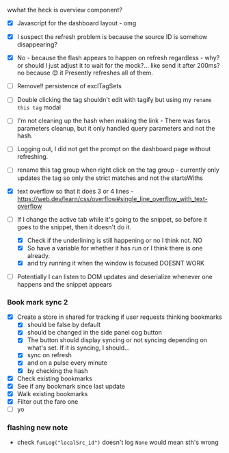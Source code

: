 wwhat the heck is overview component?
- [x] Javascript for the dashboard layout - omg
- [x] I suspect the refresh problem is because the source ID is somehow disappearing?
- [x] No - because the flash appears to happen on refresh regardless - why?
	or should I just adjust it to wait for the mock?... like send it after 200ms?
	no because 😊 it Presently refreshes all of them.
- [ ] Remove!! persistence of exclTagSets

- [ ] Double clicking the tag shouldn't edit with tagify but using my `rename this tag` modal
- [ ] I'm not cleaning up the hash when making the link - There was faros parameters cleanup, but it only handled query parameters and not the hash.
- [ ] Logging out, I did not get the prompt on the dashboard page without refreshing.
- [ ] rename this tag group when right click on the tag group - currently only updates the tag so only the strict matches and not the startsWiths
- [x]  text overflow so that it does 3 or 4 lines - https://web.dev/learn/css/overflow#single_line_overflow_with_text-overflow
- [ ] If I change the active tab while it's going to the snippet, so before it goes to the snippet, then it doesn't do it.
	- [x] Check if the underlining is still happening or no I think not. NO
	- [x] So have a variable for whether it has run or I think there is one already.
	- [x] and try running it when the window is focused DOESNT WORK
- [ ] Potentially I can listen to DOM updates and deserialize whenever one happens and the snippet appears


### Book mark sync 2
- [x] Create a store in shared for tracking if user requests thinking bookmarks
	- [x] should be false by default
	- [x] should be changed in the side panel cog button
	- [x] The button should display syncing or not syncing depending on what's set.
	If it is syncing, I should...
	- [x] sync on refresh
	- [x] and on a pulse every minute
	- [x] by checking the hash
- [x] Check existing bookmarks
- [x] See if any bookmark since last update
- [x] Walk existing bookmarks
- [x] Filter out the faro one
- [ ] yo

### flashing new note
* check `funLog("localSrc_id")` doesn't log `None`  would mean sth's wrong